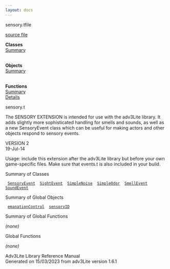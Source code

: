 ```yaml
---
layout: docs
---
```

<span class="title">sensory.t</span><span class="type">file</span>

[source file](../source/sensory.t.html)

**Classes**  
[Summary](#_ClassSummary_)  
 

**Objects**  
[Summary](#_ObjectSummary_)  
 

**Functions**  
[Summary](#_FunctionSummary_)  
[Details](#_Functions_)

<div class="fdesc">

sensory.t

The SENSORY EXTENSION is intended for use with the adv3Lite library. It
adds slightly more sophisticated handling for smells and sounds, as well
as a new SensoryEvent class which can be useful for making actors and
other objects respond to sensory events.

VERSION 2  
19-Jul-14

Usage: include this extension after the adv3Lite library but before your
own game-specific files. Make sure that events.t is also included in
your build.

</div>

<span id="_ClassSummary_"></span>

<div class="mjhd">

<span class="hdln">Summary of Classes</span>  

</div>

` `[`SensoryEvent`](../object/SensoryEvent.html)`  `[`SightEvent`](../object/SightEvent.html)`  `[`SimpleNoise`](../object/SimpleNoise.html)`  `[`SimpleOdor`](../object/SimpleOdor.html)`  `[`SmellEvent`](../object/SmellEvent.html)`  `[`SoundEvent`](../object/SoundEvent.html)`  `
<span id="_ObjectSummary_"></span>

<div class="mjhd">

<span class="hdln">Summary of Global Objects</span>  

</div>

` `[`emanationControl`](../object/emanationControl.html)`  `[`sensoryID`](../object/sensoryID.html)`  `
<span id="FunctionSummary_"></span>

<div class="mjhd">

<span class="hdln">Summary of Global Functions</span>  

</div>

*(none)* <span id="_Functions_"></span>

<div class="mjhd">

<span class="hdln">Global Functions</span>  

</div>

*(none)*

<div class="ftr">

Adv3Lite Library Reference Manual  
Generated on 15/03/2023 from adv3Lite version 1.6.1

</div>
